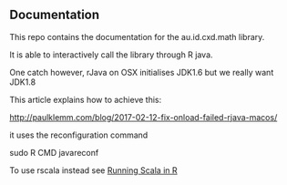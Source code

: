 ## Documentation 

This repo contains the documentation for the au.id.cxd.math library.

It is able to interactively call the library through R java.

One catch however, rJava on OSX initialises JDK1.6 but we really want JDK1.8

This article explains how to achieve this:

http://paulklemm.com/blog/2017-02-12-fix-onload-failed-rjava-macos/

it uses the reconfiguration command

  sudo R CMD javareconf
  
To use rscala instead see [Running Scala in R](RUNNING_SCALA_README.md)
